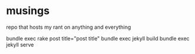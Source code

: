 # musings
repo that hosts my rant on anything and everything

bundle exec rake post title="post title"
bundle exec jekyll build
bundle exec jekyll serve
